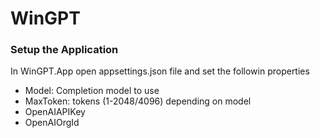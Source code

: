# WinGPT

### Setup the Application
In WinGPT.App open appsettings.json file and set the followin properties
* Model: Completion model to use
* MaxToken: tokens (1-2048/4096) depending on model
* OpenAIAPIKey
* OpenAIOrgId
